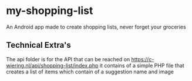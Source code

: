 # my-shopping-list
An Android app made to create shopping lists, never forget your groceries

## Technical Extra's
The api folder is for the API that can be reached on https://c-wiering.nl/api/shopping-list/index.php it contains of a simple PHP file that creates a list of items which contain of a suggestion name and image
